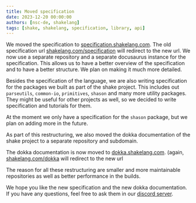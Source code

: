 ```yaml
---
title: Moved specification
date: 2023-12-20 00:00:00
authors: [nsc-de, shakelang]
tags: [shake, shakelang, specification, library, api]
---
```


We moved the specification to [specification.shakelang.com](https://specification.shakelang.com). The old specification url [shakelang.com/specification](https://shakelang.com/specification) will redirect to the new url.
We now use a separate repository and a separate docusaurus instance for the specification. This allows us to have a better overview of the specification and to have a better structure. We plan on making it much more detailed.

Besides the specification of the language, we are also writing specification for the packages we built as part of the shake project. This includes out `parseutils`, `common-io`, `primitives`, `shason` and many more utility packages.
They might be useful for other projects as well, so we decided to write specification and tutorials for them.

At the moment we only have a specification for the `shason` package, but we plan on adding more in the future.

As part of this restructuring, we also moved the dokka documentation of the shake project to a separate repository and
subdomain.

The dokka documentation is now moved to [dokka.shakelang.com](https://dokka.shakelang.com). (again, [shakelang.com/dokka](https://shakelang.com/dokka) will redirect to the new url

The reason for all these restructuring are smaller and more maintainable repositories as well as better performance in the builds.

We hope you like the new specification and the new dokka documentation. If you have any questions, feel free to ask them in our [discord server](https://discord.gg/kXjgJ4gV9K).
